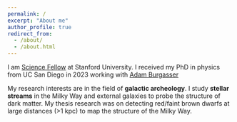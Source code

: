 ```yaml
---
permalink: /
excerpt: "About me"
author_profile: true
redirect_from: 
  - /about/
  - /about.html
---
```


I am [Science Fellow](https://stanfordsciencefellows.stanford.edu/) at Stanford University.  I received my PhD in physics from UC San Diego in 2023 working with [Adam Burgasser](https://physics.ucsd.edu/Directory/Person/398) 

My research interests are in the field of **galactic archeology**. I study **stellar streams** in the Milky Way and external galaxies to probe the structure of dark matter. My thesis research was on detecting red/faint brown dwarfs at large distances (>1 kpc) to map the structure of the Milky Way.
